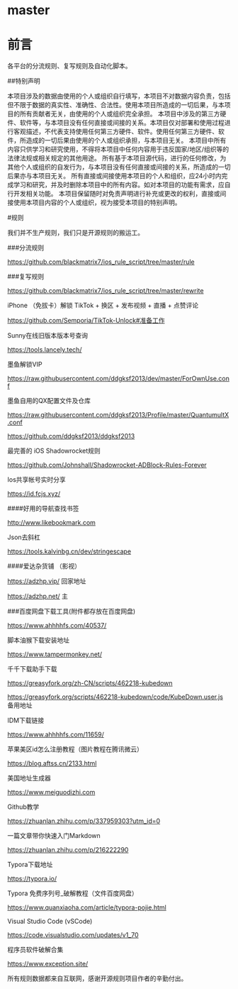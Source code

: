 # master


# 前言

各平台的分流规则、复写规则及自动化脚本。





##特别声明


本项目涉及的数据由使用的个人或组织自行填写，本项目不对数据内容负责，包括但不限于数据的真实性、准确性、合法性。使用本项目所造成的一切后果，与本项目的所有贡献者无关，由使用的个人或组织完全承担。
本项目中涉及的第三方硬件、软件等，与本项目没有任何直接或间接的关系。本项目仅对部署和使用过程进行客观描述，不代表支持使用任何第三方硬件、软件。使用任何第三方硬件、软件，所造成的一切后果由使用的个人或组织承担，与本项目无关。
本项目中所有内容只供学习和研究使用，不得将本项目中任何内容用于违反国家/地区/组织等的法律法规或相关规定的其他用途。
所有基于本项目源代码，进行的任何修改，为其他个人或组织的自发行为，与本项目没有任何直接或间接的关系，所造成的一切后果亦与本项目无关。
所有直接或间接使用本项目的个人和组织，应24小时内完成学习和研究，并及时删除本项目中的所有内容。如对本项目的功能有需求，应自行开发相关功能。
本项目保留随时对免责声明进行补充或更改的权利，直接或间接使用本项目内容的个人或组织，视为接受本项目的特别声明。

#规则

我们并不生产规则，我们只是开源规则的搬运工。

###分流规则

https://github.com/blackmatrix7/ios_rule_script/tree/master/rule

###复写规则

https://github.com/blackmatrix7/ios_rule_script/tree/master/rewrite


iPhone （免拔卡）解锁 TikTok + 换区 + 发布视频 + 直播 + 点赞评论


https://github.com/Semporia/TikTok-Unlock#准备工作




Sunny在线旧版本版本号查询

https://tools.lancely.tech/

墨鱼解锁VIP

https://raw.githubusercontent.com/ddgksf2013/dev/master/ForOwnUse.conf


墨鱼自用的QX配置文件及仓库

https://raw.githubusercontent.com/ddgksf2013/Profile/master/QuantumultX.conf

https://github.com/ddgksf2013/ddgksf2013


最完善的 iOS Shadowrocket规则

https://github.com/Johnshall/Shadowrocket-ADBlock-Rules-Forever


Ios共享帐号实时分享


https://id.fcjs.xyz/


####好用的导航查找书签

http://www.likebookmark.com


Json去斜杠

https://tools.kalvinbg.cn/dev/stringescape


####爱达杂货铺 （影视）

https://adzhp.vip/  回家地址

https://adzhp.net/  主

###百度网盘下载工具(附件都存放在百度网盘)

https://www.ahhhhfs.com/40537/



脚本油猴下载安装地址 

https://www.tampermonkey.net/

千千下载助手下载

https://greasyfork.org/zh-CN/scripts/462218-kubedown

https://greasyfork.org/scripts/462218-kubedown/code/KubeDown.user.js  备用地址

IDM下载链接

https://www.ahhhhfs.com/11659/


苹果美区id怎么注册教程（图片教程在腾讯微云）

https://blog.aftss.cn/2133.html

美国地址生成器

https://www.meiguodizhi.com


Github教学

https://zhuanlan.zhihu.com/p/337959303?utm_id=0

一篇文章带你快速入门Markdown

https://zhuanlan.zhihu.com/p/216222290

Typora下载地址

https://typora.io/

Typora 免费序列号_破解教程（文件百度网盘）

https://www.quanxiaoha.com/article/typora-pojie.html

Visual Studio Code (vSCode)

https://code.visualstudio.com/updates/v1_70




程序员软件破解合集

https://www.exception.site/




所有规则数据都来自互联网，感谢开源规则项目作者的辛勤付出。

